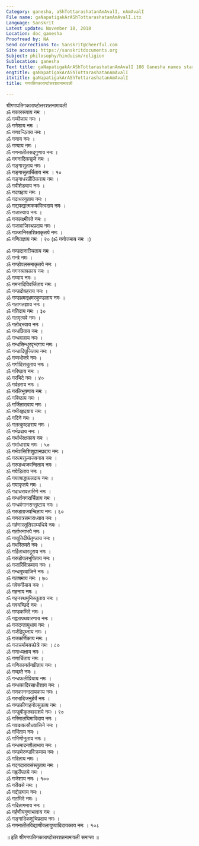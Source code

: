 ```yaml
---
Category: ganesha, aShTottarashatanAmAvalI, nAmAvalI
File name: gaNapatigakArAShTottarashatanAmAvalI.itx
Language: Sanskrit
Latest update: November 18, 2018
Location: doc_ganesha
Proofread by: NA
Send corrections to: Sanskrit@cheerful.com
Site access: https://sanskritdocuments.org
Subject: philosophy/hinduism/religion
Sublocation: ganesha
Text title: gaNapatigakArAShTottarashatanAmAvalI 108 Ganesha names starting with ga
engtitle: gaNapatigakArAShTottarashatanAmAvalI
itxtitle: gaNapatigakArAShTottarashatanAmAvalI
title: गणपतिगकाराष्टोत्तरशतनामावली

---
```

  
 श्रीगणपतिगकाराष्टोत्तरशतनामावली   
ॐ गकाररूपाय नमः ।  
ॐ गम्बीजाय नमः ।  
ॐ गणेशाय नमः ।  
ॐ गणवन्दिताय नमः ।  
ॐ गणाय नमः ।  
ॐ गण्याय नमः ।  
ॐ गणनातीतसद्गुणाय नमः ।  
ॐ गगनादिकसृजे नमः ।  
ॐ गङ्गासुताय नमः ।  
ॐ गङ्गासुतार्चिताय नमः । १०  
ॐ गङ्गाधरप्रीतिकराय नमः ।  
ॐ गवीशेड्याय नमः ।  
ॐ गदापहाय नमः ।  
ॐ गदाधरनुताय नमः ।  
ॐ गद्यपद्यात्मककवित्वदाय नमः ।  
ॐ गजास्याय नमः ।  
ॐ गजलक्ष्मीपते नमः ।  
ॐ गजावाजिरथप्रदाय नमः ।  
ॐ गञ्जानिरतशिक्षाकृतये नमः ।  
ॐ गणितज्ञाय नमः । २० (ॐ गणोत्तमाय नमः ।)  
  
ॐ गण्डदानाञ्चिताय नमः ।  
ॐ गन्त्रे नमः ।  
ॐ गण्डोपलसमाकृतये नमः ।  
ॐ गगनव्यापकाय नमः ।  
ॐ गम्याय नमः ।  
ॐ गमनादिविवर्जिताय नमः ।  
ॐ गण्डदोषहराय नमः ।  
ॐ गण्डभ्रमद्भ्रमरकुण्डलाय नमः ।  
ॐ गतागतज्ञाय नमः ।  
ॐ गतिदाय नमः । ३०  
ॐ गतमृत्यवे नमः ।  
ॐ गतोद्भवाय नमः ।  
ॐ गन्धप्रियाय नमः ।  
ॐ गन्धवाहाय नमः ।  
ॐ गन्धसिन्धुरवृन्दगाय नमः ।  
ॐ गन्धादिपूजिताय नमः ।  
ॐ गव्यभोक्त्रे नमः ।  
ॐ गर्गादिसन्नुताय नमः ।  
ॐ गरिष्ठाय नमः ।  
ॐ गरभिदे नमः । ४०  
ॐ गर्वहराय नमः ।  
ॐ गरलिभूषणाय नमः ।  
ॐ गविष्ठाय नमः ।  
ॐ गर्जितारावाय नमः ।  
ॐ गभीरहृदयाय नमः ।  
ॐ गदिने नमः ।  
ॐ गलत्कुष्ठहराय नमः ।  
ॐ गर्भप्रदाय नमः ।  
ॐ गर्भार्भरक्षकाय नमः ।  
ॐ गर्भाधाराय नमः । ५०  
ॐ गर्भवासिशिशुज्ञानप्रदाय नमः ।  
ॐ गरुत्मत्तुल्यजवनाय नमः ।  
ॐ गरुडध्वजवन्दिताय नमः ।  
ॐ गयेडिताय नमः ।  
ॐ गयाश्राद्धफलदाय नमः ।  
ॐ गयाकृतये नमः ।  
ॐ गदाधरावतारिणे नमः ।  
ॐ गन्धर्वनगरार्चिताय नमः ।  
ॐ गन्धर्वगानसन्तुष्टाय नमः ।  
ॐ गरुडाग्रजवन्दिताय नमः । ६०  
ॐ गणरात्रसमाराध्याय नमः ।  
ॐ गर्हणास्तुतिसाम्यधिये नमः ।  
ॐ गर्ताभनाभये नमः ।  
ॐ गव्यूतिदीर्घतुण्डाय नमः ।  
ॐ गभस्तिमते नमः ।  
ॐ गर्हिताचारदूराय नमः ।  
ॐ गरुडोपलभूषिताय नमः ।  
ॐ गजारिविक्रमाय नमः ।  
ॐ गन्धमूषवाजिने नमः ।  
ॐ गतश्रमाय नमः । ७०  
ॐ गवेषणीयाय नमः ।  
ॐ गहनाय नमः ।  
ॐ गहनस्थमुनिस्तुताय नमः ।  
ॐ गवयच्छिदे नमः ।  
ॐ गण्डकभिदे नमः ।  
ॐ गह्वरापथवारणाय नमः ।  
ॐ गजदन्तायुधाय नमः ।  
ॐ गर्जद्रिपुघ्नाय नमः ।  
ॐ गजकर्णिकाय नमः ।  
ॐ गजचर्मामयच्छेत्रे नमः । ८०  
ॐ गणाध्यक्षाय नमः ।  
ॐ गणार्चिताय नमः ।  
ॐ गणिकानर्तनप्रीताय नमः ।  
ॐ गच्छते नमः ।  
ॐ गन्धफलीप्रियाय नमः ।  
ॐ गन्धकादिरसाधीशाय नमः ।  
ॐ गणकानन्ददायकाय नमः ।  
ॐ गरभादिजनुर्हर्त्रे नमः ।  
ॐ गण्डकीगाहनोत्सुकाय नमः ।  
ॐ गण्डूषीकृतवाराशये नमः । ९०  
ॐ गरिमालघिमादिदाय नमः ।  
ॐ गवाक्षवत्सौधवासिने नमः ।  
ॐ गर्भिताय नमः ।  
ॐ गर्भिणीनुताय नमः ।  
ॐ गन्धमादनशैलाभाय नमः ।  
ॐ गण्डभेरुण्डविक्रमाय नमः ।  
ॐ गदिताय नमः ।  
ॐ गद्गदारावसंस्तुताय नमः ।  
ॐ गह्वरीपतये नमः ।  
ॐ गजेशाय नमः । १००  
ॐ गरीयसे नमः ।  
ॐ गद्येड्याय नमः ।  
ॐ गतभिदे नमः ।  
ॐ गदितागमाय नमः ।  
ॐ गर्हणीयगुणाभावाय नमः ।  
ॐ गङ्गादिकशुचिप्रदाय नमः ।  
ॐ गणनातीतविद्याश्रीबलायुष्यादिदायकाय नमः । १०८  
  
॥ इति श्रीगणपतिगकाराष्टोत्तरशतनामावली समाप्ता ॥  
  
  
  
